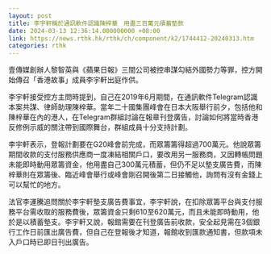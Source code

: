 ```yaml
---
layout: post
title: 李宇軒稱於通訊軟件認識陳梓華　用盡三百萬元積蓄墊款
date: 2024-03-13 12:36:14.000000000 +08:00
link: https://news.rthk.hk/rthk/ch/component/k2/1744412-20240313.htm
categories: rthk
---
```


壹傳媒創辦人黎智英與《蘋果日報》三間公司被控串謀勾結外國勢力等罪，控方開始傳召「香港故事」成員李宇軒出庭作供。

李宇軒接受控方主問時提到，自己在2019年6月期間，在通訊軟件Telegram認識本案共謀、律師助理陳梓華。當年二十國集團峰會在日本大阪舉行前夕，包括他和陳梓華在內的港人，在Telegram群組討論在報章刊登廣告，討論如何將當時香港反修例示威的關注帶到國際舞台，群組成員十分支持計劃。

李宇軒表示，登報計劃要在G20峰會前完成，而眾籌籌得超過700萬元。他說眾籌期間收款的支付服務供應商一度凍結相關戶口，要改用另一服務商，又因轉帳問題未能即時動用眾籌資金，他用盡自己300萬元積蓄，但仍不足以墊支廣告費，而陳梓華則在眾籌後、臨近峰會舉行或峰會剛召開後第二日接觸他，詢問有沒有金錢上可以幫忙的地方。

法官李運騰追問關於李宇軒墊支廣告費事宜，李宇軒說，在扣除眾籌平台與支付服務平台需收取的服務費後，眾籌資金只剩610至620萬元，而且未能即時動用，他於是以積蓄墊支。李宇軒又說，報館需要在刊登廣告前收款，安全起見需在3個銀行工作日前匯出廣告費，但自己在登報後才知道，報館收到匯款通知書，但款項未入戶口時已即日刊出廣告。
